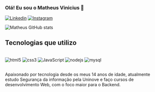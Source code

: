 ### Olá! Eu sou o Matheus Vinicius 🤙

[![Linkedin](https://img.shields.io/badge/LinkedIn-0077B5?style=for-the-badge&logo=linkedin&logoColor=white)](https://www.linkedin.com/in/matheus-vinicius-586709233/)
[![Instagram](https://img.shields.io/badge/Instagram-E4405F?style=for-the-badge&logo=instagram&logoColor=white)](https://www.instagram.com/matheus_viniiciuss/)

![Matheus GitHub stats](https://github-readme-stats.vercel.app/api?username=MV1337&show_icons=true&theme=tokyonight)

## Tecnologias que utilizo
<div style="display: inline_block"><br/>
    <img align="center" alt="html5" src="https://img.shields.io/badge/HTML5-E34F26?style=for-the-badge&logo=html5&logoColor=white"/>
    <img align="center" alt="css3" src="https://img.shields.io/badge/CSS3-1572B6?style=for-the-badge&logo=css3&logoColor=white"/>
    <img align="center" alt="JavaScript" src="https://img.shields.io/badge/JavaScript-F7DF1E?style=for-the-badge&logo=javascript&logoColor=black"/>
    <img align="center" alt="nodejs" src="https://img.shields.io/badge/Node.js-43853D?style=for-the-badge&logo=node.js&logoColor=white"/>
    <img align="center" alt="mysql" src="https://img.shields.io/badge/MySQL-00000F?style=for-the-badge&logo=mysql&logoColor=white"/>
</div><br/>

Apaixonado por tecnologia desde os meus 14 anos de idade, atualmente estudo Segurança da informação pela Uninove e faço cursos de desenvolvimento Web, com o foco maior para o Backend. 
